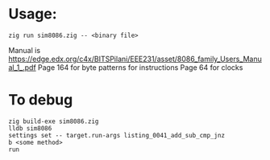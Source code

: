 #  Usage:

`zig run sim8086.zig -- <binary file>`

Manual is https://edge.edx.org/c4x/BITSPilani/EEE231/asset/8086_family_Users_Manual_1_.pdf
Page 164 for byte patterns for instructions
 Page 64 for clocks

# To debug

```
zig build-exe sim8086.zig
lldb sim8086
settings set -- target.run-args listing_0041_add_sub_cmp_jnz
b <some method>
run
```

